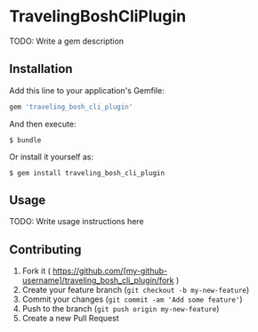 # TravelingBoshCliPlugin

TODO: Write a gem description

## Installation

Add this line to your application's Gemfile:

```ruby
gem 'traveling_bosh_cli_plugin'
```

And then execute:

    $ bundle

Or install it yourself as:

    $ gem install traveling_bosh_cli_plugin

## Usage

TODO: Write usage instructions here

## Contributing

1. Fork it ( https://github.com/[my-github-username]/traveling_bosh_cli_plugin/fork )
2. Create your feature branch (`git checkout -b my-new-feature`)
3. Commit your changes (`git commit -am 'Add some feature'`)
4. Push to the branch (`git push origin my-new-feature`)
5. Create a new Pull Request

